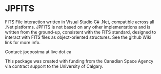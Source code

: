 # JPFITS
FITS File interaction written in Visual Studio C# .Net, compatible across all .Net platforms. JPFITS is not based on any other implementations and is written from the ground-up, consistent with the FITS standard, designed to interact with FITS files as object-oriented structures. See the github Wiki link for more info.

Contact: joepostma at live dot ca

This package was created with funding from the Canadian Space Agency via contract support to the University of Calgary.
